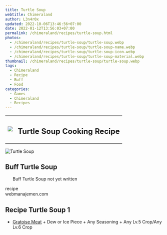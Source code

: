 ```yaml
---
title: Turtle Soup
webtitle: Chimeraland
author: L3n4r0x
updated: 2022-10-06T13:46:56+07:00
date: 2022-01-12T13:56:03+07:00
permalink: /chimeraland/recipes/turtle-soup.html
photos:
  - /chimeraland/recipes/turtle-soup/turtle-soup.webp
  - /chimeraland/recipes/turtle-soup/turtle-soup-name.webp
  - /chimeraland/recipes/turtle-soup/turtle-soup-icon.webp
  - /chimeraland/recipes/turtle-soup/turtle-soup-material.webp
thumbnail: /chimeraland/recipes/turtle-soup/turtle-soup.webp
tags:
  - Chimeraland
  - Recipe
  - Buff
  - Food
categories:
  - Games
  - Chimeraland
  - Recipes
---
```


<section id="bootstrap-wrapper"><link rel="stylesheet" href="https://cdn.statically.io/gh/dimaslanjaka/Web-Manajemen/40ac3225/css/bootstrap-4.5-wrapper.css"/><div class="row mb-2"><div class="col-md-12 mb-2"><table class="table" id="post-info"><tbody><tr><td><img class="d-inline-block me-2" src="/chimeraland/recipes/turtle-soup/turtle-soup-icon.webp" width="auto" height="auto"/></td><td><h1 class="fs-5">Turtle Soup Cooking Recipe</h1></td></tr></tbody></table></div></div><div class="card mb-2"><div class="row g-0"><div class="col-sm-4 position-relative mb-2"><img src="/chimeraland/recipes/turtle-soup/turtle-soup-material.webp" class="card-img fit-cover w-100 h-100" alt="Turtle Soup" data-fancybox="true"/></div><div class="col-sm-8 mb-2"><div class="card-body"><h2 class="card-title fs-5">Buff Turtle Soup</h2><div class="card-text"><ul>Buff Turtle Soup not yet written</ul></div><span class="badge rounded-pill bg-dark">recipe</span></div><div class="card-footer text-end text-muted">webmanajemen.com</div></div></div></div><div class="row mb-2"><div class="col-12 col-lg-6 recipe-item mb-2"><div class="card"><div class="card-body"><h2 class="card-title fs-5">Recipe Turtle Soup 1</h2><div class="card-text"><ul><li><a class="text-decoration-none" href="/chimeraland/materials/gratoise-meat.html">Gratoise Meat</a><span> + </span>Dew or Ice Piece<span> + </span>Any Seasoning<span> + </span>Any Lv.5 Crop/Any Lv.6 Crop</li></ul></div></div></div></div></div></section>